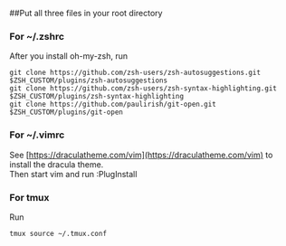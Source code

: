 ##Put all three files in your root directory
### For ~/.zshrc
After you install oh-my-zsh, run
```
git clone https://github.com/zsh-users/zsh-autosuggestions.git $ZSH_CUSTOM/plugins/zsh-autosuggestions
git clone https://github.com/zsh-users/zsh-syntax-highlighting.git $ZSH_CUSTOM/plugins/zsh-syntax-highlighting
git clone https://github.com/paulirish/git-open.git $ZSH_CUSTOM/plugins/git-open
```

### For ~/.vimrc
See [https://draculatheme.com/vim](https://draculatheme.com/vim) to install the dracula theme.  
Then start vim and run :PlugInstall

### For tmux
Run
```
tmux source ~/.tmux.conf
```
